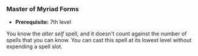 ### Master of Myriad Forms
- **Prerequisite:** 7th level

You know the *alter self* spell, and it doesn't count against the number of spells that you can know.
You can cast this spell at its lowest level without expending a spell slot.

<!--

-<< CHANGES >>-
- moved from 15th level
- 2nd-level spells ready by 7th

-->
